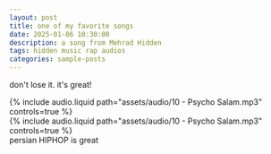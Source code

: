 ```yaml
---
layout: post
title: one of my favorite songs
date: 2025-01-06 10:30:00
description: a song from Mehrad Hidden
tags: hidden music rap audios
categories: sample-posts
---
```


don't lose it. it's  great!

<div class="row mt-3">
    <div class="col-sm mt-3 mt-md-0">
        {% include audio.liquid path="assets/audio/10 - Psycho Salam.mp3" controls=true %}
    </div>
    <div class="col-sm mt-3 mt-md-0">
        {% include audio.liquid path="assets/audio/10 - Psycho Salam.mp3" controls=true %}
    </div>
</div>
<div class="caption">
    persian HIPHOP is great
</div>

